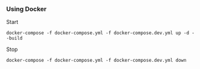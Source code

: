 
### Using Docker
Start

```
docker-compose -f docker-compose.yml -f docker-compose.dev.yml up -d --build
```

Stop

```
docker-compose -f docker-compose.yml -f docker-compose.dev.yml down
```
